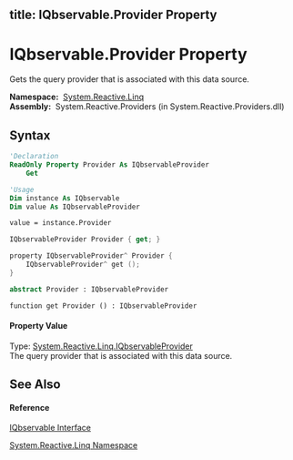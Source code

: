 title: IQbservable.Provider Property
---
# IQbservable.Provider Property

Gets the query provider that is associated with this data source.

**Namespace:**  [System.Reactive.Linq](System.Reactive.Linq/System.Reactive.Linq)  
**Assembly:**  System.Reactive.Providers (in System.Reactive.Providers.dll)

## Syntax

```vb
'Declaration
ReadOnly Property Provider As IQbservableProvider
    Get
```

```vb
'Usage
Dim instance As IQbservable
Dim value As IQbservableProvider

value = instance.Provider
```

```csharp
IQbservableProvider Provider { get; }
```

```c++
property IQbservableProvider^ Provider {
    IQbservableProvider^ get ();
}
```

```fsharp
abstract Provider : IQbservableProvider
```

```jscript
function get Provider () : IQbservableProvider
```

#### Property Value

Type: [System.Reactive.Linq.IQbservableProvider](IQbservableProvider/IQbservableProvider)  
The query provider that is associated with this data source.

## See Also

#### Reference

[IQbservable Interface](IQbservable/IQbservable)

[System.Reactive.Linq Namespace](System.Reactive.Linq/System.Reactive.Linq)

